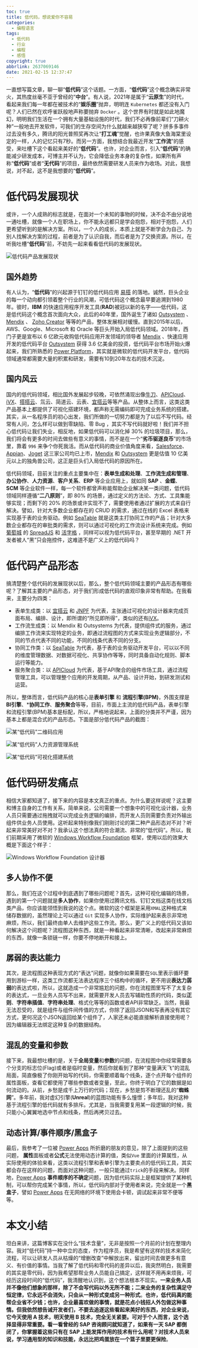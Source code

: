 ```yaml
---
toc: true
title: 低代码，想说爱你不容易
categories:
  - 编程语言
tags:
  - 低代码
  - 行业
  - 编程
  - 感悟
copyright: true
abbrlink: 2637069146
date: 2021-02-15 12:37:47
---
```

一直想写篇文章，聊一聊“**低代码**”这个话题。一方面，“**低代码**”这个概念确实非常火，其热度丝毫不亚于曾经的“**中台**”。有人说，2021年是属于“**云原生**”的时代，看起来我们每一年都在被技术的“**娱乐圈**”抛弃，明明连 `Kubernetes` 都还没有入门呢？人们已然在欢呼雀跃般地声称要抛弃 `Docker` 。这个世界有时就是如此地魔幻，明明我们生活在一个拥有大量基础设施的时代，我们不必再像前辈们“刀耕火种”一般地去开发软件，可我们的生存空间为什么就越来越狭窄了呢？拼多多事件过去没有多久，腾讯的阳光普照奖再次让“**打工魂**”觉醒，也许果真像大鱼海棠里设定的一样，人的记忆只有7秒。而另一方面，我想结合我最近开发“**工作流**”的感受，来吐槽下这个看起来美好的“**低代码**”。也许，对企业而言，引入“**低代码**”的确能减少研发成本，可博主并不认为，它会降低业务本身的复杂性，如果所有声称“**低代码**”或者“**无代码**”的项目，最终依然需要研发人员来作为收场。对此，我想说，对不起，这不是我想要的“**低代码**”。

# 低代码发展现状

或许，一个人成熟的标志就是，在面对一个未知的事物的时候，决不会不由分说地一通吐槽，就像一个人在职场上，你不能永远都只是学会抱怨，相对于抱怨，人们更希望听到的是解决方案。所以，一个人的成长，本质上就是不断学会为自己、为别人找解决方案的过程，前者是为了认识自我，而后者是为了交换资源。所以，在听我吐槽“**低代码**”前，不妨先一起来看看低代码的发展现状。

![低代码产品发展现状](https://i.loli.net/2021/02/15/j6dAcDPEopHSLCa.png)

## 国外趋势

有人认为，“**低代码**”的兴起源于钉钉的低代码应用 [易搭](https://www.aliwork.com/) 的落地。诚然，巨头企业的每一个动向都引领着整个行业的风潮，可低代码这个概念最早要追溯到1980年。彼时，**IBM** 的快速应用程序开发工具(**RAD**)被冠以新的名字——低代码，这是低代码这个概念首次面向大众，此后的40年里，国外诞生了诸如 [Outsystem](https://www.outsystems.com/) 、[Mendix](https://www.mendix.com/) 、 [Zoho Creator](https://www.zoho.com/creator/developers/) 等等的产品，整体发展相对缓慢。直到2015年以后，AWS、Google、Microsoft 和 Oracle 等巨头开始入局低代码领域。2018年，西门子更是宣布以 6 亿欧元收购低代码应用开发领域的领导者 [Mendix](https://www.mendix.com/) 、快速应用开发的低代码平台 [Outsystem](https://www.outsystems.com/) 获得 3.6 亿美金的投资，低代码平台市场开始火爆起来，我们所熟悉的 [Power Platform](https://docs.microsoft.com/zh-cn/power-platform/)，其实就是微软的低代码开发平台，低代码领域通常都需要大量的积累和研发，需要有10到20年左右的技术沉淀。

## 国内风云

国内的低代码领域，相比国外发展起步较晚，可依然涌现出像[牛刀](https://www.newdao.net/)、[APICloud](https://www.apicloud.com/)、[iVX](https://www.ivx.cn/)、[搭搭云](https://www.dadayun.cn/index)、氚云、简道云、云表、[宜搭云](https://www.aliwork.com/)等等产品。从整体上而言，这类这类产品基本上都提供了可视化搭建环境，都声称无需编码即可完成业务系统的搭建。其实，从一名程序员的初心出发，我们所做的一切努力都是为了以后不写代码。经常有人问，怎么样可以做到零缺陷、零 Bug ，其实不写代码就好啦！我们并不担心低代码让我们失业，相反地，如果低代码可以消化掉 30% 的垃圾项目，那么，我们将会有更多的时间去做些有意义的事情，而不是在一个“**劣币驱逐良币**”的市场里，靠着 `996` 来争个你死我活。而从低代码的商业价值角度来看，[Salesforce](https://www.salesforce.com)、[Appian](https://www.appian.co.uk/)、[Joget](https://www.joget.org/) 这三家公司均已上市，[Mendix](https://www.mendix.com/) 和 [Outsystem](https://www.outsystems.com/) 更是估值 10 亿美元以上的独角兽公司，这正是巨头们入局低代码的原因所在。

低代码领域，目前关注的重点主要集中在：**表单生成和处理**、**工作流生成和管理**、**办公协作**、**人力资源**、**客户关系**、**ERP** 等企业应用上，就如同 **SAP** 、**金蝶**、 **SCM** 等企业软件一样，每一个软件都曾声称能帮助企业解决某一类问题，低代码领域同样遵循“**二八原则**”，即 80% 的场景，通过定义的方法论、方式、工具集能够实现；而剩下的 20% 的场景或许实现不了，需要使用者通过扩展的方式来自行解决。譬如，针对大多数企业都存在的 CRUD 的需求，通过在线的 Excel 表格来实现基于表的业务驱动。例如 [SeaTable](https://www.seatable.cn/) 就是这类主打协同工作的产品；针对大多数企业都存在的审批类的需求，则可以通过可视化的工作流设计系统来完成。例如 [葡萄城](https://www.grapecity.com.cn/aboutus) 的 [SpreadJS](https://www.grapecity.com.cn/developer/spreadjs) 和 [活字格](https://www.grapecity.com.cn/solutions/huozige) ，同样可以视为低代码平台，甚至早期的 .NET 开发者被人“黑”只会拖控件，这难道不是广义上的低代码吗？

# 低代码产品形态

搞清楚整个低代码的发展现状以后，那么，整个低代码领域主要的产品形态有哪些呢？了解其主要的产品形态，对于我们形成低代码的直观印象非常有帮助。在我看来，主要分为四类：

* 表单生成类：以 [宜搭云](https://www.aliwork.com/) 和 [JNPF](https://www.jnpfsoft.com/) 为代表，主张通过可视化的设计器来完成页面布局、编排、设计，即所谓的“所见即所得”，类似的还有[iVX](https://www.ivx.cn/)。
* 工作流生成类：以 Mendix 和 Outsystems 为代表，提供组件式的服务，通过编排工作流来实现特定的业务，即通过流程图的方式来实现业务逻辑部分，不同的节点代表不同的功能，不同的线条代表不同的分支。
* 协同工作类：以 [SeaTable](https://www.seatable.cn/) 为代表，基于表的业务驱动开发平台，可以以不同的维度管理数据、对数据可视化、共享协作等等，同时具备自动化规则、脚本运行等能力。
* 服务聚合类：以 [APICloud](https://www.apicloud.com/) 为代表，基于API聚合的组件市场工具，通过流程管理工具，可以管理整个应用的开发周期，从产品、设计开始，到研发测试和运营。

所以，整体而言，低代码产品的核心是**表单引擎** 和 **流程引擎(BPM)**，外围支撑是**BI引擎**、***协同工作**、**服务聚合**等等，目前，市面上主流的低代码产品，表单引擎和流程引擎(BPM)基本是标配，所以，严格地说起来，上面的分类并不严谨，因为基本上都是混合式的产品形态。下面是部分低代码产品的截图：

![某“低代码”二维码应用](https://i.loli.net/2021/02/15/sY4r1ZHevJlKIE6.png)

![某“低代码”人力资源管理系统](https://i.loli.net/2021/02/15/u6AIRJGCeV4hPSg.png)

![某“低代码”可视化搭建系统](https://i.loli.net/2021/02/15/4DyZAzi53wVEn6p.png)

# 低代码研发痛点

相信大家都知道了，接下来的内容是本文真正的重点。为什么要这样说呢？这主要和博主自身的工作有关系，简单来说，公司需要一个想象中的可视化设计器，业务人员只需要通过拖拽就可以完成业务逻辑的编排，而开发人员则需要负责对外输出组件供业务人员使用。这听起来特别像我们刚刚讨论的第二种产品形态对不对？听起来非常美好对不对？我承认这个想法真的符合潮流、非常的“低代码”。所以，我们前期采用了微软的 [Windows Workflow Foundation](https://docs.microsoft.com/zh-cn/dotnet/framework/windows-workflow-foundation/) 框架，使用以后的效果大概是下面这个样子：

![Windows Workflow Foundation 设计器](https://i.loli.net/2021/02/15/hYpq4nCk5BsFdHi.jpg)

## 多人协作不便

那么，我们在这个过程中到底遇到了哪些问题呢？首先，这种可视化编辑的场景，遇到的第一个问题就是**多人协作**，如果你使用过腾讯文档、钉钉文档这类在线文档类产品，你应该能领悟到我说的这个点。微软的这个框架是采用`XMAL`这种格式来储存数据的，虽然理论上可以通过 `Git` 实现多人协作，实际维护起来表示非常地麻烦，所以，我们最终由单人去维护这些工作流。那么，更广义上的低代码又该如何解决这个问题呢？流程图这种东西，就是一种看起来非常清晰，改起来非常麻烦的东西，就像一条锁链一样，你要不停地断开和接上。

## 孱弱的表达能力

其次，是流程图这种表现方式的“表达”问题，就像你如果需要在`SQL`里表示循环要用到游标一样，这类工作流都无法表达程序三个结构中的循环，更不用说**表达力孱弱**的表达式啦，所以，这就造成一个非常尴尬的问题，你在流程图里写不了太复杂的表达式，一旦业务人员写不出来，就需要开发人员去写辅助性质的代码，类似**正则**、**字符串插值**、**字符串处理**、格式化等等的函数或者API非常缺乏。当然，我最无法忍受的，就是组件与组件间传值的方式，你除了返回JSON和写表再没有其它方式，更何况这个JSON返回给某个组件了，人家还未必能直接解析直接使用呢？因为编辑器无法绑定这种复杂的数据结构。

## 混乱的变量和参数

接下来，我最想吐槽的是，关于**全局变量**和**参数**的问题，在流程图中你经常需要各个分支的标志位(Flag)或者是临时变量，然后你就看到了那种“变量满天飞”的混乱局面，简直像极了你刚开始写的代码，你需要顺着每个线条，逐个点开每个组件的属性面板，查看它都使用了哪些参数或者变量，至此，你终于明白了它的数据是如何流动的。从前，乡愁是成千上万行的代码；现在，乡愁是剪不断理还乱的“**蜘蛛网**”。多年前，我对虚幻引擎(**Unreal**)的蓝图功能有多么憧憬；多年后，我对这种基于流程引擎的低代码就有多排斥。尤其是，当我需要复用某一段逻辑的时候，我只能小心翼翼地选中节点和线条，然后再拷贝过去。

## 动态计算/事件顺序/黑盒子
最后，我参考了一位被 [Power Apps](https://powerapps.microsoft.com/zh-cn/) 所折磨的朋友的意见，除了上面提到的这些问题， **属性**面板或者**公式**无法使用动态计算的值，类似`Vue` 里面的计算属性，从实际使用的体验来看，这类以流程引擎和表单引擎为主要卖点的低代码工具，其实都会存在这样的问题，而面对这种问题，一般只能通过`trick`的手段来解决。同样地，[Power Apps](https://powerapps.microsoft.com/zh-cn/) **事件顺序的不确定**问题，因为低代码实际上是框架提供了某种机制，可以帮你完成某个事情，所以，低代码内部对于使用者来说，完全就是一个**黑盒子**，譬如 [Power Apps](https://powerapps.microsoft.com/zh-cn/) 在无网络的环境下使用会卡顿，调试起来非常不便等等。

# 本文小结

坦白来讲，这篇博客实在没什么“技术含量”，无非是按照一个月前的计划在整理内容。我对“低代码”持一种中立的态度，作为程序员，我是希望有这样的技术来简化流程，可以让研发人员从枯燥的“增删改查”中解放出来，留出时间去做更多有意义、有价值的事情。当我了解了低代码和零代码的差异以后，我突然明白，我需要的其实是零代码，因为我希望那帮业务人员能自己搞定，这样就不用再来烦我，可经历这段时间的“低代码”，我清醒地认识到，这个想法根本不现实。**一来业务人员并不像他们想象的那样，除了不会写代码以外无所不能；二来业务的复杂性满足守恒定律，它永远不会消失，只会从一种形式变成另一种形式**。**也许，低代码真的能帮企业省不少钱；也许，企业最喜欢做的事情，就是花点小钱招人外包做这种事情。但我依然想告诫开发者们，不要去追逐这些看起来美好的东西，对企业来说，它今天使用 A 技术，明天使用 B 技术，完全无关紧要。可对于个人而言，这个选择显得非常重要。看一看曾经的 SAP 咨询顾问就知道了，如果有一天 SAP 都倒闭了，你掌握着这些只有在 SAP 上能发挥作用的技术有什么用呢？对技术人员来说，学习通用型的知识和技能，永远比把鸡蛋放在一个篮子里要更保险**。